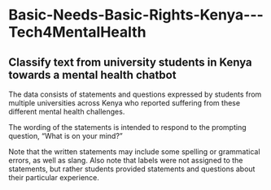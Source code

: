 # Basic-Needs-Basic-Rights-Kenya---Tech4MentalHealth

## Classify text from university students in Kenya towards a mental health chatbot

The data consists of statements and questions expressed by students from multiple universities across Kenya who reported suffering from these different mental health challenges.

The wording of the statements is intended to respond to the prompting question, “What is on your mind?”

Note that the written statements may include some spelling or grammatical errors, as well as slang. Also note that labels were not assigned to the statements, but rather 
students provided statements and questions about their particular experience.

